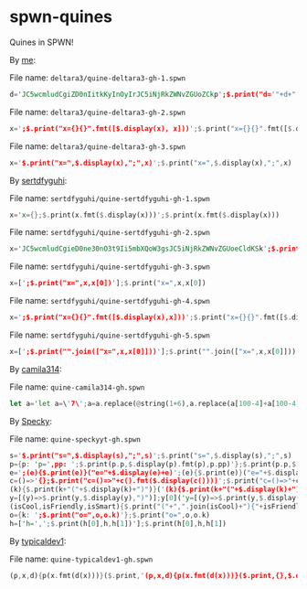 # spwn-quines
Quines in SPWN!

By [me](https://github.com/Deltara3):

File name: `deltara3/quine-deltara3-gh-1.spwn`
```rust
d='JC5wcmludCgiZD0nIitkKyInOyIrJC5iNjRkZWNvZGUoZCkp';$.print("d='"+d+"';"+$.b64decode(d))
```

File name: `deltara3/quine-deltara3-gh-2.spwn`
```rust
x=';$.print("x={}{}".fmt([$.display(x), x]))';$.print("x={}{}".fmt([$.display(x), x]))
```

File name: `deltara3/quine-deltara3-gh-3.spwn`
```rust
x='$.print("x=",$.display(x),";",x)';$.print("x=",$.display(x),";",x)
```

By [sertdfyguhi](https://github.com/sertdfyguhi):

File name: `sertdfyguhi/quine-sertdfyguhi-gh-1.spwn`
```rust
x='x={};$.print(x.fmt($.display(x)))';$.print(x.fmt($.display(x)))
```

File name: `sertdfyguhi/quine-sertdfyguhi-gh-2.spwn`
```rust
x='JC5wcmludCgieD0ne30nO3t9Ii5mbXQoW3gsJC5iNjRkZWNvZGUoeCldKSk';$.print("x='{}';{}".fmt([x,$.b64decode(x)]))
```

File name: `sertdfyguhi/quine-sertdfyguhi-gh-3.spwn`
```rust
x=[';$.print("x=",x,x[0])'];$.print("x=",x,x[0])
```

File name: `sertdfyguhi/quine-sertdfyguhi-gh-4.spwn`
```rust
x=';$.print("x={}{}".fmt([$.display(x),x]))';$.print("x={}{}".fmt([$.display(x),x]))
```

File name: `sertdfyguhi/quine-sertdfyguhi-gh-5.spwn`
```rust
x=[';$.print("".join(["x=",x,x[0]]))'];$.print("".join(["x=",x,x[0]]))
```

By [camila314](https://github.com/camila314):

File name: `quine-camila314-gh.spwn`
```rust
let a='let a=\'7\';a=a.replace(@string(1+6),a.replace(a[100-4]+a[100-4],a[100-4]+a[100-4]).replace(a[6],"\\\\"+a[6]));$.print(a)';a=a.replace(@string(1+6),a.replace(a[100-4]+a[100-4],a[100-4]+a[100-4]).replace(a[6],"\\"+a[6]));$.print(a)
```

By [Specky](https://github.com/SpeckyYT):

File name: `quine-speckyyt-gh.spwn`
```rust
s='$.print("s=",$.display(s),";",s)';$.print("s=",$.display(s),";",s)
p={p: 'p=',pp: ';$.print(p.p,$.display(p).fmt(p),p.pp)'};$.print(p.p,$.display(p).fmt(p),p.pp)
e=';(e){$.print(e)}("e="+$.display(e)+e)';(e){$.print(e)}("e="+$.display(e)+e)
c=()=>'{};$.print("c=()=>"+c().fmt($.display(c())))';$.print("c=()=>"+c().fmt($.display(c())))
(k){$.print(k+"("+$.display(k)+")")}('(k){$.print(k+"("+$.display(k)+")")}')
y=[(y)=>$.print(y,$.display(y),")")];y[0]('y=[(y)=>$.print(y,$.display(y),")")];y[0](')
(isCool,isFriendly,isSmart){$.print("("+",".join(isCool)+"){"+isFriendly+isSmart+isCool as@string+"".join([isFriendly,isSmart].map(v=>","+$.display(v)))+")")}(['isCool','isFriendly','isSmart'],'$.print','("("+",".join(isCool)+"){"+isFriendly+isSmart+isCool as@string+"".join([isFriendly,isSmart].map(v=>","+$.display(v)))+")")}(')
o={k: ';$.print("o=",o,o.k)'};$.print("o=",o,o.k)
h=['h=',';$.print(h[0],h,h[1])'];$.print(h[0],h,h[1])
```

By [typicaldev1](https://github.com/typicaldev1):

File name: `quine-typicaldev1-gh.spwn`
```rust
(p,x,d){p(x.fmt(d(x)))}($.print,'(p,x,d){p(x.fmt(d(x)))}($.print,{},$.display)',$.display)
```
